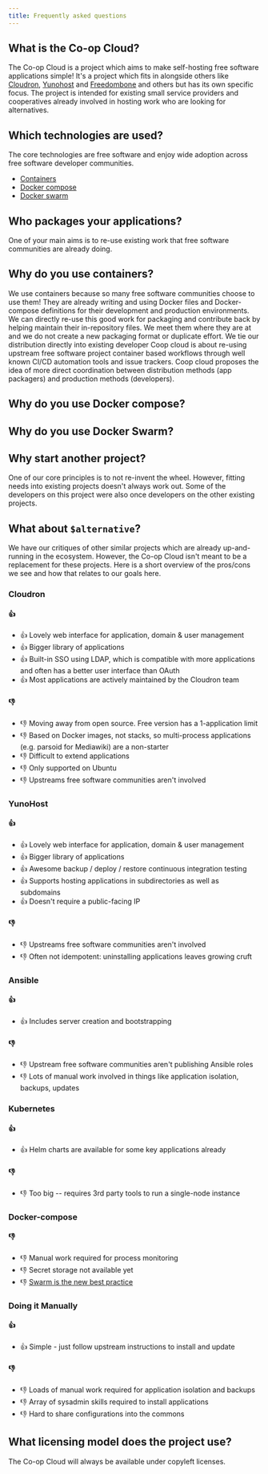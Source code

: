 ```yaml
---
title: Frequently asked questions
---
```


## What is the Co-op Cloud?

The Co-op Cloud is a project which aims to make self-hosting free software applications simple! It's a project which fits in alongside others like [Cloudron](https://www.cloudron.io/), [Yunohost](https://yunohost.org/) and [Freedombone](https://freedombone.net/) and others but has its own specific focus. The project is intended for existing small service providers and cooperatives already involved in hosting work who are looking for alternatives.

## Which technologies are used?

The core technologies are free software and enjoy wide adoption across free
software developer communities.

- [Containers](#why-do-you-use-containers)
- [Docker compose](#why-do-you-use-docker-compose)
- [Docker swarm](#why-do-you-use-docker-swarm)

## Who packages your applications?

One of your main aims is to re-use existing work that free software communities
are already doing.

## Why do you use containers?

We use containers because so many free software communities choose to use them!
They are already writing and using Docker files and Docker-compose definitions
for their development and production environments. We can directly re-use this
good work for packaging and contribute back by helping maintain their
in-repository files. We meet them where they are at and we do not create a new
packaging format or duplicate effort. We tie our distribution directly into
existing developer Coop cloud is about re-using upstream free software project
container based workflows through well known CI/CD automation tools and issue
trackers. Coop cloud proposes the idea of more direct coordination between
distribution methods (app packagers) and production methods (developers).

## Why do you use Docker compose?

## Why do you use Docker Swarm?

## Why start another project?

One of our core principles is to not re-invent the wheel. However, fitting needs into existing projects doesn't always work out. Some of the developers on this project were also once developers on the other existing projects.

## What about `$alternative`?

We have our critiques of other similar projects which are already up-and-running in the ecosystem. However, the Co-op Cloud isn't meant to be a replacement for these projects. Here is a short overview of the pros/cons we see and how that relates to our goals here.

### Cloudron

#### 👍

- 👍 Lovely web interface for application, domain & user management
- 👍 Bigger library of applications
- 👍 Built-in SSO using LDAP, which is compatible with more applications and often has a better user interface than OAuth
- 👍 Most applications are actively maintained by the Cloudron team

#### 👎

- 👎 Moving away from open source. Free version has a 1-application limit
- 👎 Based on Docker images, not stacks, so multi-process applications (e.g. parsoid for Mediawiki) are a non-starter
- 👎 Difficult to extend applications
- 👎 Only supported on Ubuntu
- 👎 Upstreams free software communities aren't involved

### YunoHost

#### 👍

- 👍 Lovely web interface for application, domain & user management
- 👍 Bigger library of applications
- 👍 Awesome backup / deploy / restore continuous integration testing
- 👍 Supports hosting applications in subdirectories as well as subdomains
- 👍 Doesn't require a public-facing IP

#### 👎

- 👎 Upstreams free software communities aren't involved
- 👎 Often not idempotent: uninstalling applications leaves growing cruft

### Ansible

#### 👍

- 👍 Includes server creation and bootstrapping

#### 👎

- 👎 Upstream free software communities aren't publishing Ansible roles
- 👎 Lots of manual work involved in things like application isolation, backups, updates

### Kubernetes

#### 👍

- 👍 Helm charts are available for some key applications already

#### 👎

- 👎 Too big -- requires 3rd party tools to run a single-node instance

### Docker-compose

#### 👎

- 👎 Manual work required for process monitoring
- 👎 Secret storage not available yet
- 👎 [Swarm is the new best practice](https://github.com/BretFisher/ama/issues/8#issuecomment-367575011)

### Doing it Manually

#### 👍

- 👍 Simple - just follow upstream instructions to install and update

#### 👎

- 👎 Loads of manual work required for application isolation and backups
- 👎 Array of sysadmin skills required to install applications
- 👎 Hard to share configurations into the commons

## What licensing model does the project use?

The Co-op Cloud will always be available under copyleft licenses.
